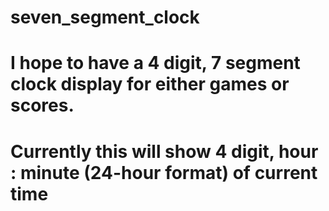 # seven_segment_clock

# I hope to have a 4 digit, 7 segment clock display for either games or scores.

# Currently this will show 4 digit, hour : minute (24-hour format) of current time
